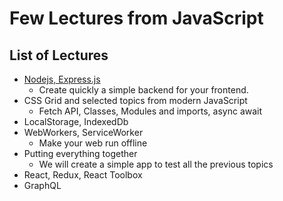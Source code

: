 # Few Lectures from JavaScript

## List of Lectures

 - [Nodejs, Express.js](expressjs/README.md)
   - Create quickly a simple backend for your frontend.
 - CSS Grid and selected topics from modern JavaScript
   - Fetch API, Classes, Modules and imports, async await
 - LocalStorage, IndexedDb
 - WebWorkers, ServiceWorker
   - Make your web run offline
 - Putting everything together
   - We will create a simple app to test all the previous topics
 - React, Redux, React Toolbox
 - GraphQL